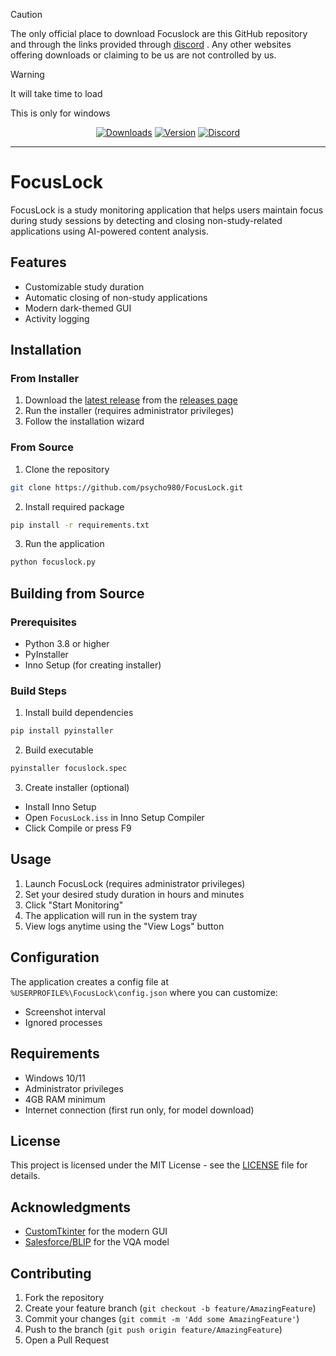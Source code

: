 > [!CAUTION]
> The only official place to download Focuslock are this GitHub repository and through the links provided through [discord](https://discord.gg/n5ydyJtJst) . Any other websites offering downloads or claiming to be us are not controlled by us.

> [!WARNING]
> It will take time to load
> 
> This is only for windows


<div align="center">

[![Downloads][shield-repo-releases]][repo-releases]
[![Version][shield-repo-latest]][repo-latest]
[![Discord][shield-discord-server]][discord-invite]

</div>

----

# FocusLock

FocusLock is a study monitoring application that helps users maintain focus during study sessions by detecting and closing non-study-related applications using AI-powered content analysis.

## Features
- Customizable study duration
- Automatic closing of non-study applications
- Modern dark-themed GUI
- Activity logging

## Installation

### From Installer
1. Download the [latest release](https://github.com/psycho980/FocusLock/releases/latest) from the [releases page](https://github.com/psycho980/FocusLock/releases)
2. Run the installer (requires administrator privileges)
3. Follow the installation wizard

### From Source
1. Clone the repository
```bash
git clone https://github.com/psycho980/FocusLock.git
```
2. Install required package
```bash
pip install -r requirements.txt
```
3. Run the application
```bash
python focuslock.py
```
## Building from Source

### Prerequisites
- Python 3.8 or higher
- PyInstaller
- Inno Setup (for creating installer)

### Build Steps
1. Install build dependencies
```bash
pip install pyinstaller
```
2. Build executable
```bash
pyinstaller focuslock.spec
```

3. Create installer (optional)
- Install Inno Setup
- Open `FocusLock.iss` in Inno Setup Compiler
- Click Compile or press F9

## Usage

1. Launch FocusLock (requires administrator privileges)
2. Set your desired study duration in hours and minutes
3. Click "Start Monitoring"
4. The application will run in the system tray
5. View logs anytime using the "View Logs" button

## Configuration

The application creates a config file at `%USERPROFILE%\FocusLock\config.json` where you can customize:
- Screenshot interval
- Ignored processes

## Requirements

- Windows 10/11
- Administrator privileges
- 4GB RAM minimum
- Internet connection (first run only, for model download)

## License

This project is licensed under the MIT License - see the [LICENSE](LICENSE) file for details.

## Acknowledgments

- [CustomTkinter](https://github.com/TomSchimansky/CustomTkinter) for the modern GUI
- [Salesforce/BLIP](https://github.com/salesforce/BLIP) for the VQA model

## Contributing

1. Fork the repository
2. Create your feature branch (`git checkout -b feature/AmazingFeature`)
3. Commit your changes (`git commit -m 'Add some AmazingFeature'`)
4. Push to the branch (`git push origin feature/AmazingFeature`)
5. Open a Pull Request

[shield-repo-releases]: https://img.shields.io/github/downloads/pscyho980/focuslock/latest/total?color=981bfe
[shield-repo-latest]:   https://img.shields.io/github/v/release/psycho980/focuslock?color=7a39fb

[shield-discord-server]: https://img.shields.io/discord/1335666371199238294?logo=discord&logoColor=white&label=discord&color=4d3dff

[repo-releases]: https://github.com/psycho980/focuslock/releases
[repo-latest]:   https://github.com/psycho980/focuslock/releases/latest

[discord-invite]:  https://discord.gg/n5ydyJtJst
